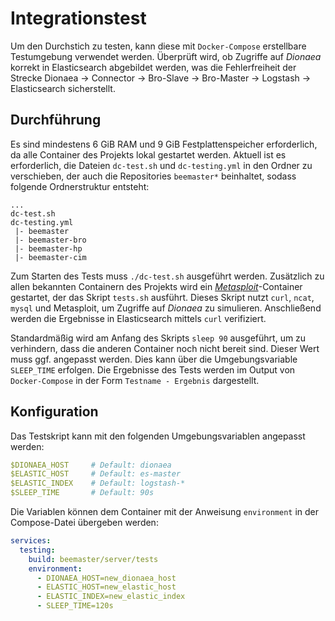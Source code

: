 # Integrationstest

Um den Durchstich zu testen, kann diese mit `Docker-Compose` erstellbare Testumgebung
verwendet werden. Überprüft wird, ob Zugriffe auf *Dionaea* korrekt in Elasticsearch
abgebildet werden, was die Fehlerfreiheit der Strecke
  Dionaea -> Connector ->
  Bro-Slave -> Bro-Master -> Logstash -> Elasticsearch
sicherstellt.

## Durchführung

Es sind mindestens 6 GiB RAM und 9 GiB Festplattenspeicher erforderlich, da alle
Container des Projekts lokal gestartet werden. Aktuell ist 
es erforderlich, die Dateien `dc-test.sh` und `dc-testing.yml` in den Ordner zu 
verschieben, der auch die Repositories `beemaster*` beinhaltet, sodass folgende 
Ordnerstruktur entsteht:

```
...
dc-test.sh
dc-testing.yml
 |- beemaster
 |- beemaster-bro
 |- beemaster-hp
 |- beemaster-cim
```

Zum Starten des Tests muss `./dc-test.sh` ausgeführt werden. Zusätzlich zu allen
bekannten Containern des Projekts wird ein *[Metasploit](https://github.com/UHH-ISS/beemaster-hp/blob/master/METASPLOIT.md)*-Container gestartet, der das
Skript `tests.sh` ausführt. Dieses Skript nutzt `curl`, `ncat`, `mysql` und Metasploit,
um Zugriffe auf *Dionaea* zu simulieren. Anschließend werden die Ergebnisse in Elasticsearch
mittels `curl` verifiziert.

Standardmäßig wird am Anfang des Skripts `sleep 90` ausgeführt, um zu verhindern,
dass die anderen Container noch nicht bereit sind. Dieser Wert muss ggf. angepasst werden. Dies
kann über die Umgebungsvariable `SLEEP_TIME` erfolgen.
Die Ergebnisse des Tests werden im Output von `Docker-Compose` in der Form `Testname - Ergebnis`
dargestellt.

## Konfiguration

Das Testskript kann mit den folgenden Umgebungsvariablen angepasst werden:

```yaml
$DIONAEA_HOST     # Default: dionaea
$ELASTIC_HOST     # Default: es-master
$ELASTIC_INDEX    # Default: logstash-*
$SLEEP_TIME       # Default: 90s
```

Die Variablen können dem Container mit der Anweisung `environment` in der Compose-Datei
übergeben werden:

```yaml
services:
  testing:
    build: beemaster/server/tests
    environment:
      - DIONAEA_HOST=new_dionaea_host
      - ELASTIC_HOST=new_elastic_host
      - ELASTIC_INDEX=new_elastic_index
      - SLEEP_TIME=120s
```
